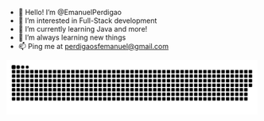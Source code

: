 - 👋 Hello! I’m @EmanuelPerdigao
- 👀 I’m interested in Full-Stack development
- 🌱 I’m currently learning Java and more!
- 🏃 I’m always learning new things
- 📫 Ping me at perdigaosfemanuel@gmail.com


<picture>
  <source media="(prefers-color-scheme: dark)" srcset="https://raw.githubusercontent.com/EmanuelPerdigao/EmanuelPerdigao/output/github-contribution-grid-snake-dark.svg">
  <source media="(prefers-color-scheme: light)" srcset="https://raw.githubusercontent.com/EmanuelPerdigao/EmanuelPerdigao/output/github-contribution-grid-snake.svg">
  <img alt="github contribution grid snake animation" src="https://raw.githubusercontent.com/EmanuelPerdigao/EmanuelPerdigao/output/github-contribution-grid-snake.svg">
</picture>

